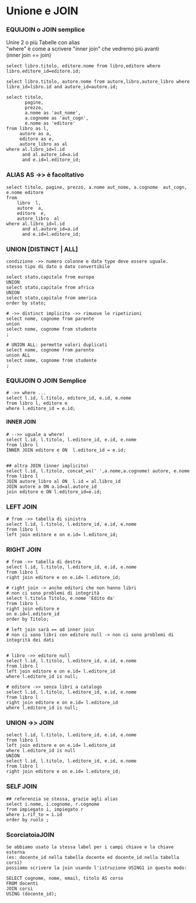 # Unione e JOIN

### EQUIJOIN o JOIN semplice
 Unire 2 o più Tabelle con alias<br>
 "where" è come a scrivere "inner join" che vedremo più avanti<br>
 (inner join == join)

    select libro.titolo, editore.nome from libro,editore where libro.editore_id=editore.id;

    select libro.titolo, autore.nome from autore,libro,autore_libro where libro_id=libro.id and autore_id=autore.id;

    select titolo, 
           pagine, 
           prezzo, 
           a.nome as 'aut_nome', 
           a.cognome as 'aut_cogn', 
           e.nome as 'editore'
    from libro as l, 
         autore as a,
         editore as e,
         autore_libro as al  
    where al.libro_id=l.id 
          and al.autore_id=a.id 
          and e.id=l.editore_id;

### ALIAS AS ->> è facoltativo
    select titolo, pagine, prezzo, a.nome aut_nome, a.cognome  aut_cogn, e.nome editore
    from 
        libro  l,
        autore  a,
        editore  e,
        autore_libro  al  
    where al.libro_id=l.id 
          and al.autore_id=a.id 
          and e.id=l.editore_id;

   

### UNION [DISTINCT | ALL]
    condizione ->> numero colonne e data type deve essere uguale.
    stesso tipo di dato o dato convertibile

    select stato,capitale from europa 
    UNION 
    select stato,capitale from africa 
    UNION 
    select stato,capitale from america
    order by stato; 

    # ->> distinct implicito ->> rimuove le ripetizioni
    select nome, cognome from parente
    union 
    select nome, cognome from studente
    ;

    # UNION ALL: permette valori duplicati
    select nome, cognome from parente
    union ALL
    select nome, cognome from studente
    ;


### EQUIJOIN O JOIN Semplice
    # ->> where ...
    select l.id, l.titolo, editore_id, e.id, e.nome  
    from libro l, editore e 
    where l.editore_id = e.id; 

#### INNER JOIN
    # -->> uguale a where!
    select l.id, l.titolo, l.editore_id, e.id, e.nome 
    from libro l
    INNER JOIN editore e ON  l.editore_id = e.id;

  
    ## altra JOIN (inner implicito) 
    select l.id, l.titolo, concat_ws(' ',a.nome,a.cognome) autore, e.nome
    from libro l
    JOIN autore_libro al ON  l.id = al.libro_id
    JOIN autore a ON a.id=al.autore_id
    join editore e ON l.editore_id=e.id;


### LEFT JOIN
    # from ->> tabella di sinistra
    select l.id, l.titolo, l.editore_id, e.id, e.nome
    from libro l
    left join editore e on e.id= l.editore_id;

### RIGHT JOIN
    # from ->> tabella di destra
    select l.id, l.titolo, l.editore_id, e.id, e.nome
    from libro l
    right join editore e on e.id= l.editore_id;

    # right join -> anche editori che non hanno libri
    # non ci sono problemi di integrità
    select l.titolo Titolo, e.nome 'Edito da' 
    from libro l 
    right join editore e
    on e.id=l.editore_id
    order by Titolo;

    # left join sarà == ad inner join
    # non ci sono libri con editore null -> non ci sono problemi di integrità dei dati


    # libro ->> editore null
    select l.id, l.titolo, l.editore_id, e.id, e.nome
    from libro l
    left join editore e on e.id= l.editore_id
    where l.editore_id is null;

    # editore ->> senza libri a catalogo
    select l.id, l.titolo, l.editore_id, e.id, e.nome
    from libro l
    right join editore e on e.id= l.editore_id
    where l.editore_id is null;

### UNION ->> JOIN
    select l.id, l.titolo, l.editore_id, e.id, e.nome
    from libro l
    left join editore e on e.id= l.editore_id
    where l.editore_id is null
    UNION
    select l.id, l.titolo, l.editore_id, e.id, e.nome
    from libro l
    right join editore e on e.id= l.editore_id;

### SELF JOIN
    ## referenzia se stessa, grazie agli alias
    select i.nome, i.cognome, r.cognome
    from impiegato i, impiegato r 
    where i.rif_to = i.id 
    order by ruolo ;


### ScorciatoiaJOIN
    Se abbiamo usato la stessa label per i campi chiave e la chiave esterna
    (es: docente_id nella tabella docente ed docente_id nella tabella corsi)
    possiamo scrivere la join usando l'istruzione USING1 in questo modo:

    SELECT cognome, nome, email, titolo AS corso
    FROM docenti
    JOIN corsi
    USING (docente_id);

    


